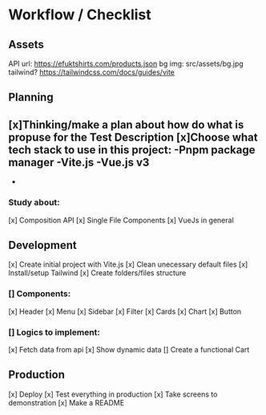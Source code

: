 # Workflow / Checklist

## Assets
API url: https://efuktshirts.com/products.json
bg img: src/assets/bg.jpg
tailwind? https://tailwindcss.com/docs/guides/vite

## Planning

[x]Thinking/make a plan about how do what is propuse for the Test Description
[x]Choose what tech stack to use in this project:
-Pnpm package manager
-Vite.js
-Vue.js v3
-
-
### Study about:
  [x] Composition API
  [x] Single File Components
  [x] VueJs in general

## Development

[x] Create initial project with Vite.js
[x] Clean unecessary default files
[x] Install/setup Tailwind
[x] Create folders/files structure

### [] Components:
[x] Header
[x] Menu
[x] Sidebar
[x] Filter
[x] Cards
[x] Chart
[x] Button


### [] Logics to implement:
[x] Fetch data from api
[x] Show dynamic data
[] Create a functional Cart


## Production

[x] Deploy
[x] Test everything in production
[x] Take screens to demonstration
[x] Make a README


